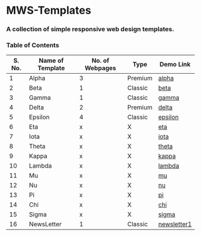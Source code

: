 # MWS-Templates
### A collection of simple responsive web design templates.
 

### Table of Contents

| S. No. | Name of Template | No. of Webpages | Type | Demo Link | 
|--------|------------------|-----------------|------|-----------|
| 1 | Alpha | 3 | Premium | [alpha](https://alpha-mws.netlify.app/) |
| 2 | Beta | 1 | Classic | [beta](https://beta-mws.netlify.app/) |
| 3 | Gamma | 1 | Classic | [gamma](https://gamma-mws.netlify.app/) |
| 4 | Delta | 2 | Premium | [delta](https://delta-mws.netlify.app/) |
| 5 | Epsilon | 4 | Classic | [epsilon](https://epsilon-mws.netlify.app/) |
| 6 | Eta | x | X | [eta](https://eta-mws.netlify.app/https://beta-mws.netlify.app/) |
| 7 | Iota | x | X | [iota](https://iota-mws.netlify.app/) |
| 8 | Theta | x | X | [theta](https://theta-mws.netlify.app/https://beta-mws.netlify.app/) |
| 9 | Kappa | x | X | [kappa](https://kappa-mws.netlify.app/) |
| 10 | Lambda | x | X | [lambda](https://lambda-mws.netlify.app/) |
| 11 | Mu | x | X | [mu](https://mu-mws.netlify.app/) |
| 12 | Nu | x | X | [nu](https://nu-mws.netlify.app/) |
| 13 | Pi | x | X | [pi](https://pi-mws.netlify.app/) |
| 14 | Chi | x | X | [chi](https://chi-mws.netlify.app/) |
| 15 | Sigma | x | X | [sigma](https://sigma-mws.netlify.app/) | 
| 16 | NewsLetter | 1 | Classic | [newsletter1](https://newslettermws.netlify.app/) | 
